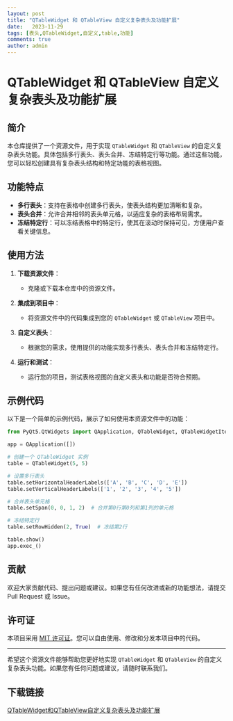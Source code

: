 ```yaml
---
layout: post
title: "QTableWidget 和 QTableView 自定义复杂表头及功能扩展"
date:   2023-11-29
tags: [表头,QTableWidget,自定义,table,功能]
comments: true
author: admin
---
```

# QTableWidget 和 QTableView 自定义复杂表头及功能扩展

## 简介

本仓库提供了一个资源文件，用于实现 `QTableWidget` 和 `QTableView` 的自定义复杂表头功能。具体包括多行表头、表头合并、冻结特定行等功能。通过这些功能，您可以轻松创建具有复杂表头结构和特定功能的表格视图。

## 功能特点

- **多行表头**：支持在表格中创建多行表头，使表头结构更加清晰和复杂。
- **表头合并**：允许合并相邻的表头单元格，以适应复杂的表格布局需求。
- **冻结特定行**：可以冻结表格中的特定行，使其在滚动时保持可见，方便用户查看关键信息。

## 使用方法

1. **下载资源文件**：
   - 克隆或下载本仓库中的资源文件。

2. **集成到项目中**：
   - 将资源文件中的代码集成到您的 `QTableWidget` 或 `QTableView` 项目中。

3. **自定义表头**：
   - 根据您的需求，使用提供的功能实现多行表头、表头合并和冻结特定行。

4. **运行和测试**：
   - 运行您的项目，测试表格视图的自定义表头和功能是否符合预期。

## 示例代码

以下是一个简单的示例代码，展示了如何使用本资源文件中的功能：

```python
from PyQt5.QtWidgets import QApplication, QTableWidget, QTableWidgetItem

app = QApplication([])

# 创建一个 QTableWidget 实例
table = QTableWidget(5, 5)

# 设置多行表头
table.setHorizontalHeaderLabels(['A', 'B', 'C', 'D', 'E'])
table.setVerticalHeaderLabels(['1', '2', '3', '4', '5'])

# 合并表头单元格
table.setSpan(0, 0, 1, 2)  # 合并第0行第0列和第1列的单元格

# 冻结特定行
table.setRowHidden(2, True)  # 冻结第2行

table.show()
app.exec_()
```

## 贡献

欢迎大家贡献代码、提出问题或建议。如果您有任何改进或新的功能想法，请提交 Pull Request 或 Issue。

## 许可证

本项目采用 [MIT 许可证](LICENSE)。您可以自由使用、修改和分发本项目中的代码。

---

希望这个资源文件能够帮助您更好地实现 `QTableWidget` 和 `QTableView` 的自定义复杂表头功能。如果您有任何问题或建议，请随时联系我们。

## 下载链接

[QTableWidget和QTableView自定义复杂表头及功能扩展](https://pan.quark.cn/s/b2384bd8240c)